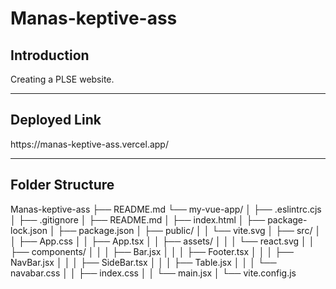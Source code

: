 # Manas-keptive-ass
<h2>Introduction</h2>
Creating a PLSE website.
<hr>
<h2>Deployed Link</h2>
https://manas-keptive-ass.vercel.app/
<hr>
<h2>Folder Structure</h2>

Manas-keptive-ass
├── README.md
└── my-vue-app/
│   ├── .eslintrc.cjs
│   ├── .gitignore
│   ├── README.md
│   ├── index.html
│   ├── package-lock.json
│   ├── package.json
│   ├── public/
│   │   └── vite.svg
│   ├── src/
│   │   ├── App.css
│   │   ├── App.tsx
│   │   ├── assets/
│   │   │   └── react.svg
│   │   ├── components/
│   │   │   ├── Bar.jsx
│   │   │   ├── Footer.tsx
│   │   │   ├── NavBar.jsx
│   │   │   ├── SideBar.tsx
│   │   │   ├── Table.jsx
│   │   │   └── navabar.css
│   │   ├── index.css
│   │   └── main.jsx
│   └── vite.config.js

